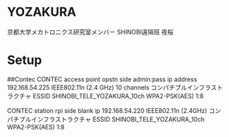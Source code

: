 YOZAKURA
========

京都大学メカトロニクス研究室メンバー
SHINOBI遠隔班
夜桜

Setup
=====
##Contec
CONTEC access point opstn side admin:pass
ip address 192.168.54.225
IEEE802.11n (2.4 GHz)  10 channels
コンパチブルインフラストラクチャ
ESSID SHINOBI_TELE_YOZAKURA_10ch
WPA2-PSK(AES)
1:8

CONTEC station rpi side     blank
ip 192.168.54.220
IEEE802.11n (2.4GHz)
コンパチブルインフラストラクチャ
ESSID SHINOBI_TELE_YOZAKURA_10ch
WPA2-PSK(AES)
1:8
